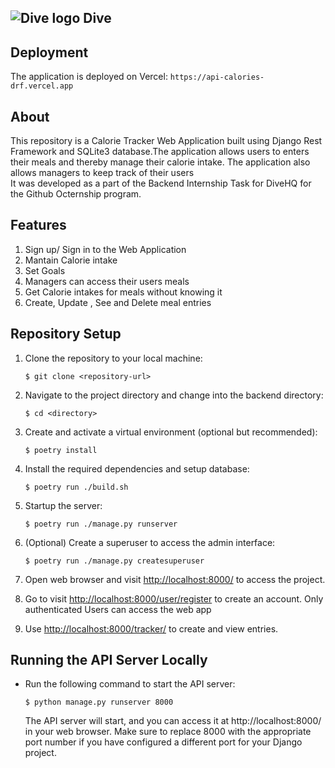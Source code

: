 ## ![Dive logo](https://user-images.githubusercontent.com/424487/219708981-f0416526-ba48-4b01-b5b3-c0eb73362718.png) Dive 

## Deployment
The application is deployed on Vercel: `https://api-calories-drf.vercel.app`

## About

This repository is a Calorie Tracker Web Application built using Django Rest Framework and SQLite3 database.The application allows users to enters their meals and thereby manage their calorie intake. The application also allows managers to keep track of their users <br>
It was developed as a part of the Backend Internship Task for DiveHQ for the Github Octernship program.

## Features
1. Sign up/ Sign in to the Web Application
2. Mantain Calorie intake
3. Set Goals
4. Managers can access their users meals
5. Get Calorie intakes for meals without knowing it
6. Create, Update , See and Delete meal entries

## Repository Setup

1. Clone the repository to your local machine:

   ```
   $ git clone <repository-url>
   ```

2. Navigate to the project directory and change into the backend directory:

   ```
   $ cd <directory>
   ```

3. Create and activate a virtual environment (optional but recommended):

   ```
   $ poetry install
   ```

4. Install the required dependencies and setup database:

   ```
   $ poetry run ./build.sh
   ```

5. Startup the server:

   ```
   $ poetry run ./manage.py runserver
   ```

6. (Optional) Create a superuser to access the admin interface:

   ```
   $ poetry run ./manage.py createsuperuser
   ```

8. Open web browser and visit [http://localhost:8000/](http://localhost:8000/) to access the project.


9. Go to visit [http://localhost:8000/user/register](http://localhost:8000/user/register) to create an account. Only authenticated Users can access the web app

10. Use [http://localhost:8000/tracker/](http://localhost:8000/tracker/) to create and view entries.

## Running the API Server Locally
- Run the following command to start the API server:
    ```
    $ python manage.py runserver 8000
    ``` 
    The API server will start, and you can access it at http://localhost:8000/ in your web browser.
    Make sure to replace 8000 with the appropriate port number if you have configured a different port for your Django project.
